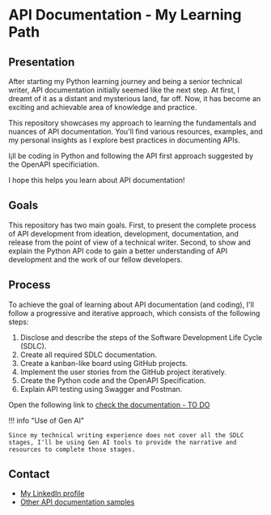 # API Documentation - My Learning Path

## Presentation    

After starting my Python learning journey and being a senior technical writer, API documentation initially seemed like the next step. At first, I dreamt of it as a distant and mysterious land, far off. Now, it has become an exciting and achievable area of knowledge and practice.

This repository showcases my approach to learning the fundamentals and nuances of API documentation. You'll find various resources, examples, and my personal insights as I explore best practices in documenting APIs.  

I¡ll be coding in Python and following the API first approach suggested by the OpenAPI specificiation.

I hope this helps you learn about API documentation!  

## Goals  

This repository has two main goals. First, to present the complete process of API development from ideation, development, documentation, and release from the point of view of a technical writer. Second, to show and explain the Python API code to gain a better understanding of API development and the work of our fellow developers.  

## Process  

To achieve the goal of learning about API documentation (and coding), I'll follow a progressive and iterative approach, which consists of the following steps:  

1. Disclose and describe the steps of the Software Development Life Cycle (SDLC).  
2. Create all required SDLC documentation.  
3. Create a kanban-like board using GitHub projects.  
4. Implement the user stories from the GitHub project iteratively.  
5. Create the Python code and the OpenAPI Specification.  
6. Explain API testing using Swagger and Postman.    

Open the following link to [check the documentation - TO DO]()    

!!! info "Use of Gen AI"  

    Since my technical writing experience does not cover all the SDLC stages, I'll be using Gen AI tools to provide the narrative and resources to complete those stages.

## Contact  

* [My LinkedIn profile](https://www.linkedin.com/in/javier-hernandez-fernandez/)  
* [Other API documentation samples](https://technical-write-me.gitbook.io/javier-hernandez/readme/my-portfolio)
